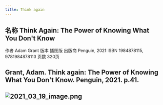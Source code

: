 ```yaml
---
title: Think again
---
```


## 名称	Think Again: The Power of Knowing What You Don't Know
作者	Adam Grant
版本	插图版
出版商	Penguin, 2021
ISBN	1984878115, 9781984878113
页数	320页
## Grant, Adam. Think again: The Power of Knowing What You Don't Know. Penguin, 2021. p.41.
## ![2021_03_19_image.png](https://cdn.logseq.com/%2F4f9c0a67-bcf1-4b26-b3c0-3c18c1de95ab39a1b4dc-764f-4ccd-8e89-a93a3311929e2021_03_19_image.png?Expires=4769715595&Signature=JSGjrVSR0quReKTlitryOHf2wrZu5HbV1Qg-pwm3XNXA~2FDcin~nwFxfs6SFsvrTegx2xMiKAk-7SMjtfpCIaVvpiLALb65BQWz08XVsSxjEHNDBE0SEX8BuBmV~WCQeKDr0GIfWzalbWM1ltBKu1MZgXZHqP3MTwQbVHRlPThzLdFZeU8eVhxdichEplmV~rB3A8JkXnGjdPqMEJpgzfoxYD0x3s7NrpvH2UtWD20xFWOaT9-iID02cBTo~33ipi474IQITeIN4ZFmhKFBcgoE2i--hyHyotmjTlyCSjhsCc4YFYrZwCWgNXF1rNRzyiiGDzO0oRsCjnO30cKDIQ__&Key-Pair-Id=APKAJE5CCD6X7MP6PTEA)
##
